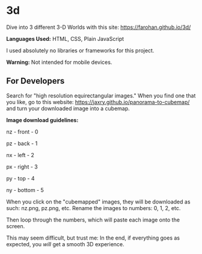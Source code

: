 # 3d

Dive into 3 different 3-D Worlds with this site: https://farohan.github.io/3d/

__Languages Used:__ HTML, CSS, Plain JavaScript

I used absolutely no libraries or frameworks for this project.

__Warning:__ Not intended for mobile devices.

## For Developers

Search for "high resolution equirectangular images."
When you find one that you like, go to this website: https://jaxry.github.io/panorama-to-cubemap/
and turn your downloaded image into a cubemap.

__Image download guidelines:__

nz - front - 0

pz - back - 1

nx - left - 2

px - right - 3

py - top - 4

ny - bottom - 5

When you click on the "cubemapped" images, they will be downloaded as such: nz.png, pz.png, etc.
Rename the images to numbers: 0, 1, 2, etc.

Then loop through the numbers, which will paste each image onto the screen.

This may seem difficult, but trust me: In the end, if everything goes as expected, you *will* get a smooth 3D experience.
